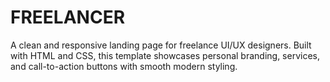 # FREELANCER
A clean and responsive landing page for freelance UI/UX designers. Built with HTML and CSS, this template showcases personal branding, services, and call-to-action buttons with smooth modern styling.
